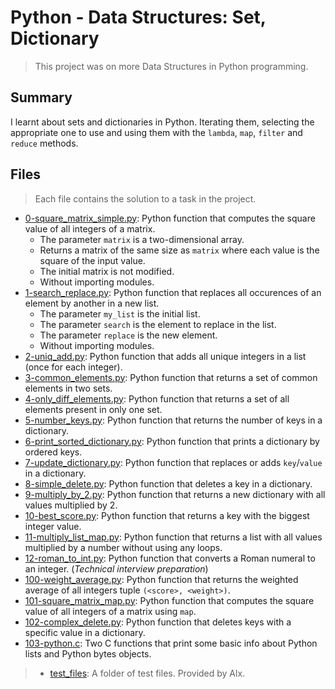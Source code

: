 # Python - Data Structures: Set, Dictionary

> This project was on more Data Structures in Python programming.

## Summary

I learnt about sets and dictionaries in Python. Iterating them, selecting the appropriate one to use and  using them with the `lambda`, `map`, `filter` and `reduce` methods.

## Files

> Each file contains the solution to a task in the project.

- [0-square_matrix_simple.py](https://github.com/Ebube-Ochemba/alx-higher_level_programming/blob/master/0x04-python-more_data_structures/0-square_matrix_simple.py): Python function that computes the square value of all integers of a matrix.
	- The parameter `matrix` is a two-dimensional array.
	- Returns a matrix of the same size as `matrix` where each value is the square of the input value.
	- The initial matrix is not modified.
	- Without importing modules.
- [1-search_replace.py](https://github.com/Ebube-Ochemba/alx-higher_level_programming/blob/master/0x04-python-more_data_structures/1-search_replace.py): Python function that replaces all occurences of an element by another in a new list.
	- The parameter `my_list` is the initial list.
	- The parameter `search` is the element to replace in the list.
	- The parameter `replace` is the new element.
	- Without importing modules.
- [2-uniq_add.py](https://github.com/Ebube-Ochemba/alx-higher_level_programming/blob/master/0x04-python-more_data_structures/2-uniq_add.py): Python function that adds all unique integers in a list (once for each integer).
- [3-common_elements.py](https://github.com/Ebube-Ochemba/alx-higher_level_programming/blob/master/0x04-python-more_data_structures/3-common_elements.py): Python function that returns a set of common elements in two sets.
- [4-only_diff_elements.py](https://github.com/Ebube-Ochemba/alx-higher_level_programming/blob/master/0x04-python-more_data_structures/4-only_diff_elements.py): Python function that returns a set of all elements present in only one set.
- [5-number_keys.py](https://github.com/Ebube-Ochemba/alx-higher_level_programming/blob/master/0x04-python-more_data_structures/5-number_keys.py): Python function that returns the number of keys in a dictionary.
- [6-print_sorted_dictionary.py](https://github.com/Ebube-Ochemba/alx-higher_level_programming/blob/master/0x04-python-more_data_structures/6-print_sorted_dictionary.py): Python function that prints a dictionary by ordered keys.
- [7-update_dictionary.py](https://github.com/Ebube-Ochemba/alx-higher_level_programming/blob/master/0x04-python-more_data_structures/7-update_dictionary.py): Python function that replaces or adds `key`/`value` in a dictionary.
- [8-simple_delete.py](https://github.com/Ebube-Ochemba/alx-higher_level_programming/blob/master/0x04-python-more_data_structures/8-simple_delete.py): Python function that deletes a key in a dictionary.
- [9-multiply_by_2.py](https://github.com/Ebube-Ochemba/alx-higher_level_programming/blob/master/0x04-python-more_data_structures/9-multiply_by_2.py): Python function that returns a new dictionary with all values multiplied by 2.
- [10-best_score.py](https://github.com/Ebube-Ochemba/alx-higher_level_programming/blob/master/0x04-python-more_data_structures/10-best_score.py): Python function that returns a key with the biggest integer value.
- [11-multiply_list_map.py](https://github.com/Ebube-Ochemba/alx-higher_level_programming/blob/master/0x04-python-more_data_structures/11-multiply_list_map.py): Python function that returns a list with all values multiplied by a number without using any loops.
- [12-roman_to_int.py](https://github.com/Ebube-Ochemba/alx-higher_level_programming/blob/master/0x04-python-more_data_structures/12-roman_to_int.py): Python function that converts a Roman numeral to an integer. (_Technical interview preparation_)
- [100-weight_average.py](https://github.com/Ebube-Ochemba/alx-higher_level_programming/blob/master/0x04-python-more_data_structures/100-weight_average.py): Python function that returns the weighted average of all integers tuple `(<score>, <weight>)`.
- [101-square_matrix_map.py](https://github.com/Ebube-Ochemba/alx-higher_level_programming/blob/master/0x04-python-more_data_structures/101-square_matrix_map.py): Python function that computes the square value of all integers of a matrix using `map`.
- [102-complex_delete.py](https://github.com/Ebube-Ochemba/alx-higher_level_programming/blob/master/0x04-python-more_data_structures/102-complex_delete.py): Python function that deletes keys with a specific value in a dictionary.
- [103-python.c](https://github.com/Ebube-Ochemba/alx-higher_level_programming/blob/master/0x04-python-more_data_structures/103-python.c): Two C functions that print some basic info about Python lists and Python bytes objects.

> - [test_files](https://github.com/Ebube-Ochemba/alx-higher_level_programming/tree/master/0x04-python-more_data_structures/test_files): A folder of test files. Provided by Alx.
